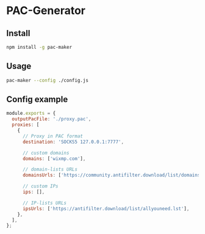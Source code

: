 # PAC-Generator

## Install

```sh
npm install -g pac-maker
```

## Usage

```sh
pac-maker --config ./config.js
```

## Config example

```js
module.exports = {
  outputPacFile: './proxy.pac',
  proxies: [
    {
      // Proxy in PAC format  
      destination: 'SOCKS5 127.0.0.1:7777',

      // custom domains
      domains: ['wixmp.com'],

      // domain-lists URLs
      domainsUrls: ['https://community.antifilter.download/list/domains.lst'],

      // custom IPs
      ips: [],

      // IP-lists URLs
      ipsUrls: ['https://antifilter.download/list/allyouneed.lst'],
    },
  ],
};
```
